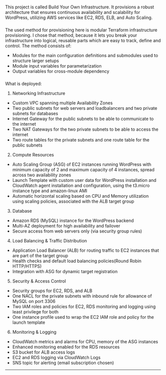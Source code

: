 ###
This project is called Build Your Own Infrastructure. It provisions a robust architecture that ensures continuous availability and scalability for WordPress, utilizing AWS services like EC2, RDS, ELB, and Auto Scaling.

###
The used method for provisioning here is modular Terraform infrastructure provisioning. I chose that method, because it lets you break your infrastructure into logical, reusable parts which are easy to track,
define and control. The method consists of:
- Modules for the main configuration definitions and submodules used to structure larger setups
- Module input variables for parametarization
- Output variables for cross-module dependency

### 
What is deployed:

1. Networking Infrastructure
- Custom VPC spanning multiple Availability Zones
- Two public subnets for web servers and loadbalancers and two private subnets for databases
- Internet Gateway for the public subnets to be able to communicate to the internet
- Two NAT Gateways for the two private subnets to be able to access the internet
- Two route tables for the private subnets and one route table for the public subnets

2. Compute Resources
- Auto Scaling Group (ASG) of EC2 instances running WordPress with minimum capacity of 2 and maximum capacity of 4 instances, spread across two availability zones
- Launch Template with custom user data for WordPress installation and CloudWatch agent installation and configuration, using the t3.micro instance type and amazon-linux AMI
- Automatic horizontal scaling based on CPU and Memory utilization using scaling policies, associated with the ALB target group


3. Database
- Amazon RDS (MySQL) instance for the WordPress backend
- Multi-AZ deployment for high availability and failover
- Secure access from web servers only (via security group rules)

4. Load Balancing & Traffic Distribution
- Application Load Balancer (ALB) for routing traffic to EC2 instances that are part of the target group  
- Health checks and default load balancing policies(Round Robin HTTP/HTTPS)
- Integration with ASG for dynamic target registration

5. Security & Access Control
- Security groups for EC2, RDS, and ALB
- One NACL for the private subnets with inbound rule for allowance of MySQL on port 3306
- Two IAM roles and policies for EC2, RDS monitoring and logging using least privilege for both
- One instance profile used to wrap the EC2 IAM role and policy for the launch template

6. Monitoring & Logging
- CloudWatch metrics and alarms for CPU, memory of the ASG instances
- Enhanced monitoring enabled for the RDS resources
- S3 bucket for ALB access logs
- EC2 and RDS logging via CloudWatch Logs
- SNS topic for alerting (email subscription chosen)

---

